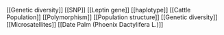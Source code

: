 [[Genetic diversity]]
[[SNP]]
[[Leptin gene]]
[[haplotype]]
[[Cattle Population]]
[[Polymorphism]]
[[Population structure]]
[[Genetic diversity]]
[[Microsatellites]]
[[Date Palm (Phoenix Dactylifera L.)]]

